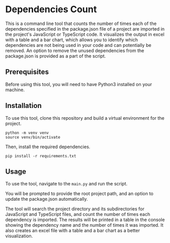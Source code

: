 # Dependencies Count

This is a command line tool that counts the number of times each of the dependencies specified in the package.json file of a project are imported in the project's JavaScript or TypeScript code. It visualizes the output in excel with a table and a bar chart, which allows you to identify which dependencies are not being used in your code and can potentially be removed. An option to remove the unused dependencies from the package.json is provided as a part of the script.

## Prerequisites

Before using this tool, you will need to have Python3 installed on your machine.

## Installation

To use this tool, clone this repository and build a virtual environment for the project.

```
python -m venv venv
source venv/bin/activate
```

Then, install the required dependencies.

```
pip install -r requirements.txt
```

## Usage

To use the tool, navigate to the `main.py` and run the script.

You will be prompted to provide the root project path, and an option to update the package.json automatically.

The tool will search the project directory and its subdirectories for JavaScript and TypeScript files, and count the number of times each dependency is imported. The results will be printed in a table in the console showing the dependency name and the number of times it was imported. It also creates an excel file with a table and a bar chart as a better visualization.
